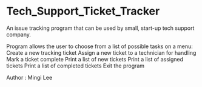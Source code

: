 # Tech_Support_Ticket_Tracker

An issue tracking program that can be used by small, start-up tech support company.

Program allows the user to choose from a list of possible tasks on a menu:
    Create a new tracking ticket
    Assign a new ticket to a technician for handling
    Mark a ticket complete
    Print a list of new tickets
    Print a list of assigned tickets
    Print a list of completed tickets
    Exit the program


Author : Mingi Lee